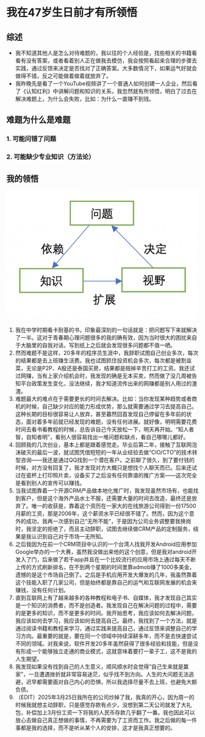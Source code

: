 # 我在47岁生日前才有所领悟

## 综述

* 我不知道其他人是怎么对待难题的，我以往的个人经验是，找些相关的书籍看看有没有答案，或者看着别人正在做我去模仿，我会按照看起来合理的步骤去实践，通过反馈来决定是否找对了正确答案。大多数情况下，如果运气好就会做得不错，反之可能做着做着就放弃了。
* 我昨晚先是看了一个YouTube视频讲了一个普通人如何创建一人企业，然后看了《认知红利》中讲解问题和知识的关系，我忽然就有所领悟，明白了过去在解决难题上，为什么会失败，比如：为什么一直赚不到钱。

## 难题为什么是难题

### 1. 可能问错了问题

### 2. 可能缺少专业知识（方法论）

## 我的领悟

![领悟](/images/realization.png)

1. 我在中学时期看卡耐基的书，印象最深刻的一句话就是：把问题写下来就解决了一半。这对于青春期心理问题很多的我的确有效，因为当时很大的困扰来自于大脑里的自我对话，写到纸上之后就会发现很多问题都不值一哂。
2. 然而难题不是这样，20多年的程序员生涯中，我辞职试图自己创业多次，每次的结果都是去上班赚生活费。我也试图抓住投资机会多次，每次都是被割韭菜，无论是P2P、A股还是泰国买房，结果都是赔掉辛苦打工的工资。我还试过网赚，当有上家介绍机会时，我发现的确是无本买卖，然而做了没几周被告知平台政策发生变化，没法继续，我才知道流传出来的网赚都是别人用过的渣渣。
3. 难题最大的难点在于需要更长的时间去解决。比如：当你发现某种趋势或者商机的时候，自己缺少对应的能力形成优势，那么就需要通过学习去提高自己。这种长期的目标很容易让人放弃，甚至暮然回首发现自己停留在多年前的状态，面对着多年前就已经发现的难题，没有任何进展。就好像，明明需要花费时间去看书看教程的时候，总告诉自己今天放松一下，明天再开始。“知人者智，自知者明”，看别人很容易找出一堆问题和缺点，看自己哪哪儿都好。
4. 回顾我的几次创业，基本上都是跟着感觉走。毕业后第二年，接触了互联网泡沫破灭的最后一波，就试图凭借短短的一年从业经验去做“CIO/CTO”的技术转型咨询——我还是通过QQ找到一个潜在客户。之前聊了很久，到了要付钱的时候，对方没有回复了，我才发现对方大概只是想找个人聊天而已。后来还试过在瓷杯上打印照片卖，设备买了之后没有任何靠谱的推广方案——这次完全是看到别人的宣传可以赚钱。
5. 当我试图靠着一个开源CRM产品做本地化推广时，我发现虽然市场有，也能找到客户，但是这个海外产品水土不服，还需要大量的时间去改造，最终还是放弃了。唯一的收获是，靠着这个资历在一家大的在线旅游公司得到一份17500月薪的工资，那是2006年，这个薪资水平已经很不错了。然而，因为这个意外的成功，我再一次感到自己“无所不能”，于是因为公司业务调整要我换岗时，我坚定的拒绝了，而且主动辞职，试图去继续做CRM产品的定制服务，结果是我认识到自己对于市场一无所知。
6. 之后我因为在前一个CRM项目中认识的一个台湾人找我开发Android应用参加Google举办的一个大赛，虽然我没做出来他的这个创意，但是我对android开发入了门，后来做了若干app并且在一个比较流行的应用市场上通过每天不断上传的方式刷新排名，在不到两个星期的时间里靠admob赚了1000多美金，遗憾的是这个市场自己倒了。之后是手机应用开发大爆发的几年，我虽然靠着这个技能入职了几家公司，但是始终都是靠自己的运气和互联网发展的机会来赚钱，没有任何计划。
7. 直到互联网上有了越来越多的各种教程和电子书、自媒体，我才发现自己其实是一个知识的消费者，而不是创造者。我发现自己在解决问题的过程中，需要的是更多的知识，而不是更多的时间。我开始思考，我应该如何去解决问题，我应该如何去学习，我应该如何去提高自己。最终，我找到了一个方法，就是通过阅读书籍和教程来学习，通过实践来提高自己，通过反馈来调整自己的学习方向。最重要的就是，要在同一个领域中持续深耕多年，而不是去快速尝试不同的领域。对我来说，软件开发20多年虽然获得了很多经验和技能，但是没有形成一个能够独立走通的商业模式，这就意味着要打一辈子工，这不是我的人生期望。
8. 我发现如果没有找到自己的人生意义，顺风顺水时会觉得“自己生来就是赢家”，一旦遭遇挫折就非常容易迷茫，似乎找不到方向。人生的大问题无法逃避，迟早都需要面对自己内心的恐惧，所以我选择尽量不去上班，也避免大额负债。
9. （EDIT）2025年3月25日我所在的公司炒掉了我，我真的开心，因为周一的时候我就想主动辞职，只是感觉存款有点少，没想到第二天公司就发了大礼包，补偿加上3月份工资一下将我的人民币存款几乎翻了一番。我也因此可以放心去做自己真正想做的事情，不再需要为了工资而工作。我之后做的每一件事都是我的选择，而不是听从某个人的安排，这才是我真正想要的。